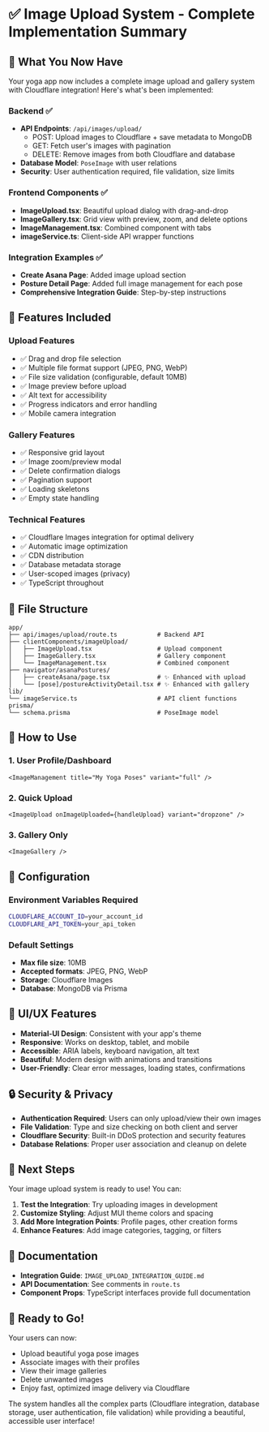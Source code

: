 # ✅ Image Upload System - Complete Implementation Summary

## 🎉 What You Now Have

Your yoga app now includes a complete image upload and gallery system with Cloudflare integration! Here's what's been implemented:

### Backend ✅

- **API Endpoints**: `/api/images/upload/`
  - POST: Upload images to Cloudflare + save metadata to MongoDB
  - GET: Fetch user's images with pagination
  - DELETE: Remove images from both Cloudflare and database
- **Database Model**: `PoseImage` with user relations
- **Security**: User authentication required, file validation, size limits

### Frontend Components ✅

- **ImageUpload.tsx**: Beautiful upload dialog with drag-and-drop
- **ImageGallery.tsx**: Grid view with preview, zoom, and delete options
- **ImageManagement.tsx**: Combined component with tabs
- **imageService.ts**: Client-side API wrapper functions

### Integration Examples ✅

- **Create Asana Page**: Added image upload section
- **Posture Detail Page**: Added full image management for each pose
- **Comprehensive Integration Guide**: Step-by-step instructions

## 🚀 Features Included

### Upload Features

- ✅ Drag and drop file selection
- ✅ Multiple file format support (JPEG, PNG, WebP)
- ✅ File size validation (configurable, default 10MB)
- ✅ Image preview before upload
- ✅ Alt text for accessibility
- ✅ Progress indicators and error handling
- ✅ Mobile camera integration

### Gallery Features

- ✅ Responsive grid layout
- ✅ Image zoom/preview modal
- ✅ Delete confirmation dialogs
- ✅ Pagination support
- ✅ Loading skeletons
- ✅ Empty state handling

### Technical Features

- ✅ Cloudflare Images integration for optimal delivery
- ✅ Automatic image optimization
- ✅ CDN distribution
- ✅ Database metadata storage
- ✅ User-scoped images (privacy)
- ✅ TypeScript throughout

## 📁 File Structure

```
app/
├── api/images/upload/route.ts           # Backend API
├── clientComponents/imageUpload/
│   ├── ImageUpload.tsx                  # Upload component
│   ├── ImageGallery.tsx                 # Gallery component
│   └── ImageManagement.tsx              # Combined component
├── navigator/asanaPostures/
│   ├── createAsana/page.tsx             # ✨ Enhanced with upload
│   └── [pose]/postureActivityDetail.tsx # ✨ Enhanced with gallery
lib/
└── imageService.ts                      # API client functions
prisma/
└── schema.prisma                        # PoseImage model
```

## 🎯 How to Use

### 1. User Profile/Dashboard

```tsx
<ImageManagement title="My Yoga Poses" variant="full" />
```

### 2. Quick Upload

```tsx
<ImageUpload onImageUploaded={handleUpload} variant="dropzone" />
```

### 3. Gallery Only

```tsx
<ImageGallery />
```

## 🔧 Configuration

### Environment Variables Required

```bash
CLOUDFLARE_ACCOUNT_ID=your_account_id
CLOUDFLARE_API_TOKEN=your_api_token
```

### Default Settings

- **Max file size**: 10MB
- **Accepted formats**: JPEG, PNG, WebP
- **Storage**: Cloudflare Images
- **Database**: MongoDB via Prisma

## 🎨 UI/UX Features

- **Material-UI Design**: Consistent with your app's theme
- **Responsive**: Works on desktop, tablet, and mobile
- **Accessible**: ARIA labels, keyboard navigation, alt text
- **Beautiful**: Modern design with animations and transitions
- **User-Friendly**: Clear error messages, loading states, confirmations

## 🔒 Security & Privacy

- **Authentication Required**: Users can only upload/view their own images
- **File Validation**: Type and size checking on both client and server
- **Cloudflare Security**: Built-in DDoS protection and security features
- **Database Relations**: Proper user association and cleanup on delete

## 🚀 Next Steps

Your image upload system is ready to use! You can:

1. **Test the Integration**: Try uploading images in development
2. **Customize Styling**: Adjust MUI theme colors and spacing
3. **Add More Integration Points**: Profile pages, other creation forms
4. **Enhance Features**: Add image categories, tagging, or filters

## 📖 Documentation

- **Integration Guide**: `IMAGE_UPLOAD_INTEGRATION_GUIDE.md`
- **API Documentation**: See comments in `route.ts`
- **Component Props**: TypeScript interfaces provide full documentation

## 🎉 Ready to Go!

Your users can now:

- Upload beautiful yoga pose images
- Associate images with their profiles
- View their image galleries
- Delete unwanted images
- Enjoy fast, optimized image delivery via Cloudflare

The system handles all the complex parts (Cloudflare integration, database storage, user authentication, file validation) while providing a beautiful, accessible user interface!
